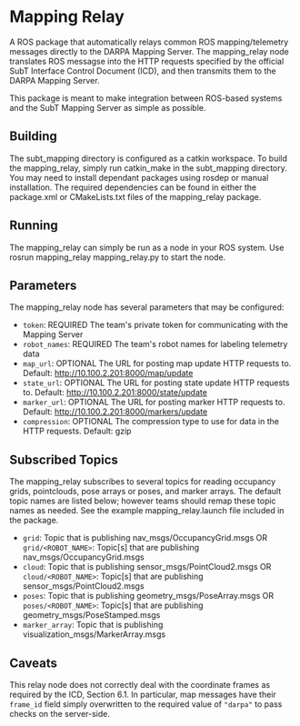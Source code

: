 # Mapping Relay

A ROS package that automatically relays common ROS mapping/telemetry messages directly to the DARPA Mapping Server.  The mapping\_relay node translates ROS messagse into the HTTP requests specified by the official SubT Interface Control Document (ICD), and then transmits them to the DARPA Mapping Server.

This package is meant to make integration between ROS-based systems and the SubT Mapping Server as simple as possible.

## Building

The subt\_mapping directory is configured as a catkin workspace.  To build the mapping\_relay, simply run catkin\_make in the subt\_mapping directory.  You may need to install dependant packages using rosdep or manual installation.  The required dependencies can be found in either the package.xml or CMakeLists.txt files of the mapping\_relay package.

## Running

The mapping\_relay can simply be run as a node in your ROS system.  Use rosrun mapping\_relay mapping\_relay.py to start the node.

## Parameters
The mapping\_relay node has several parameters that may be configured:

* `token`: REQUIRED The team's private token for communicating with the Mapping Server
* `robot_names`: REQUIRED The team's robot names for labeling telemetry data
* `map_url`: OPTIONAL The URL for posting map update HTTP requests to. Default: http://10.100.2.201:8000/map/update
* `state_url`: OPTIONAL The URL for posting state update HTTP requests to. Default: http://10.100.2.201:8000/state/update
* `marker_url`: OPTIONAL The URL for posting marker HTTP requests to. Default: http://10.100.2.201:8000/markers/update
* `compression`: OPTIONAL The compression type to use for data in the HTTP requests. Default: gzip

## Subscribed Topics

The mapping\_relay subscribes to several topics for reading occupancy grids, pointclouds, pose arrays or poses, and marker arrays.  The default topic names are listed below; however teams should remap these topic names as needed.  See the example mapping\_relay.launch file included in the package.

* `grid`: Topic that is publishing nav\_msgs/OccupancyGrid.msgs OR `grid/<ROBOT_NAME>`: Topic[s] that are publishing nav\_msgs/OccupancyGrid.msgs
* `cloud`: Topic that is publishing sensor\_msgs/PointCloud2.msgs OR `cloud/<ROBOT_NAME>`: Topic[s] that are publishing sensor\_msgs/PointCloud2.msgs
* `poses`: Topic that is publishing geometry\_msgs/PoseArray.msgs OR `poses/<ROBOT_NAME>`: Topic[s] that are publishing geometry\_msgs/PoseStamped.msgs
* `marker_array`: Topic that is publishing visualization\_msgs/MarkerArray.msgs

## Caveats

This relay node does not correctly deal with the coordinate frames as required by the ICD, Section 6.1.  In particular, map messages have their `frame_id` field simply overwritten to the required value of `"darpa"` to pass checks on the server-side.

